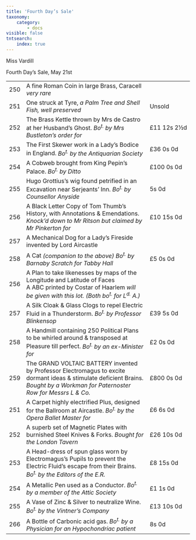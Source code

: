 ```yaml
---
title: 'Fourth Day’s Sale'
taxonomy:
    category:
        - docs
visible: false
tntsearch:
    index: true
---
```


<div class="author">Miss Vardill</div>

<span class="title">Fourth Day’s Sale, May 21st</span>

<table>
	<tr>
		<td>250</td>
		<td>A fine Roman Coin in large Brass, Caracell <i>very rare</i></td>
		<td></td>
	</tr>
	<tr>
		<td>251</td>
		<td>One struck at Tyre, <i>a Palm Tree and Shell Fish, well preserved</i></td>
		<td>Unsold</td>
	</tr>
	<tr>
		<td>252</td>
		<td>The Brass Kettle thrown by Mrs de Castro at her Husband’s Ghost. <i>Bo<sup>t.</sup> by Mrs Bustleton’s order for</i></td>
		<td class="price">£11&nbsp;12s&nbsp;2&frac12;d</td>
	</tr>
	<tr>
		<td>253</td>
		<td>The First Skewer work in a Lady’s Bodice in England. <i>Bo<sup>t.</sup> by the Antiquarian Society</i></td>
		<td class="price">£36&nbsp;0s&nbsp;0d</td>
	</tr>
	<tr>
		<td>254</td>
		<td>A Cobweb brought from King Pepin’s Palace. <i>Bo<sup>t.</sup> by Ditto</i></td>
		<td class="price">£100&nbsp;0s&nbsp;0d</td>
	</tr>
	<tr>
		<td>255</td>
		<td>Hugo Grottius’s wig found petrified in an Excavation near Serjeants’ Inn. <i>Bo<sup>t.</sup> by Counsellor Anyside</i></td>
		<td class="price">5s&nbsp;0d</td>
	</tr>
	<tr>
		<td>256</td>
		<td>A Black Letter Copy of Tom Thumb’s History, with Annotations & Emendations. <i>Knock’d down to Mr Ritson but claimed by Mr Pinkerton for</i></td>
		<td class="price">£10&nbsp;15s&nbsp;0d</td>
	</tr>
	<tr>
		<td>257</td>
		<td>A Mechanical Dog for a Lady’s Fireside invented by Lord Aircastle</td>
		<td></td>
	</tr>
	<tr>
		<td>258</td>
		<td>A Cat <i>(companion to the above) Bo<sup>t.</sup> by Barnaby Scratch for Tabby Hall</i></td>
		<td class="price">£5&nbsp;0s&nbsp;0d</td>
	</tr>
	<tr>
		<td>256</td>
		<td>A Plan to take likenesses by maps of the Longitude and Latitude of Faces<br>A ABC printed by Costar of Haarlem <i>will be given with this lot. <i>(Both bo<sup>t.</sup> for L<sup>d.</sup> A.)</i></td>
		<td></td>
	</tr>
	<tr>
		<td>257</td>
		<td>A Silk Cloak & Glass Clogs to repel Electric Fluid in a Thunderstorm. <i>Bo<sup>t.</sup> by Professor Blinkensop</i></td>
		<td class="price">£39&nbsp;5s&nbsp;0d</td>
	</tr>
	<tr>
		<td>258</td>
		<td>A Handmill containing 250 Political Plans to be whirled around & transposed at Pleasure till perfect. <i>Bo<sup>t.</sup> by an ex-Minister for</i></td>
		<td class="price">£2&nbsp;0s&nbsp;0d</td>
	</tr>
	<tr>
		<td>259</td>
		<td>The <span class="small">GRAND VOLTAIC BATTERY</small> invented by Professor Electromagus to excite dormant ideas & stimulate deficient Brains. <i>Bought by a Workman for Paternoster Row for Messrs L & Co.</i></td>
		<td class="price">£800&nbsp;0s&nbsp;0d</td>
	</tr>
	<tr>
		<td>251</td>
		<td>A Carpet highly electrified Plus, designed for the Ballroom at Aircastle. <i>Bo<sup>t.</sup> by the Opera Ballet Master for</i></td>
		<td class="price">£6&nbsp;6s&nbsp;0d</td>
	</tr>
	<tr>
		<td>252</td>
		<td>A superb set of Magnetic Plates with burnished Steel Knives & Forks. <i>Bought for the London Tavern</i></td>
		<td class="price">£26&nbsp;10s&nbsp;0d</td>
	</tr>
	<tr>
		<td>253</td>
		<td>A Head-dress of spun glass worn by Electromagus’s Pupils to prevent the Electric Fluid’s escape from their Brains. <i>Bo<sup>t.</sup> by the Editors of the E.R.</i></td>
		<td class="price">£8&nbsp;15s&nbsp;0d</td>
	</tr>
	<tr>
		<td>254</td>
		<td>A Metallic Pen used as a Conductor. <i><i>Bo<sup>t.</sup> by a member of the Attic Society</i></td>
		<td class="price">£1&nbsp;1s&nbsp;0d</td>
	</tr>
	<tr>
		<td>255</td>
		<td>A Vase of Zinc & Silver to neutralize Wine. <i><i>Bo<sup>t.</sup> by the Vintner’s Company</i></td>
		<td class="price">£13&nbsp;10s&nbsp;0d</td>
	</tr>
	<tr>
		<td>266</td>
		<td>A Bottle of Carbonic acid gas. <i><i>Bo<sup>t.</sup> by a Physician for an Hypochondriac patient</i></td>
		<td class="price">8s&nbsp;0d</td>
	</tr>
</table>
